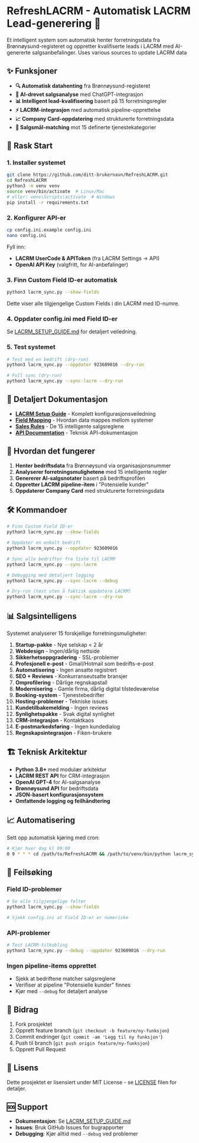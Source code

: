 # RefreshLACRM - Automatisk LACRM Lead-generering 🚀

Et intelligent system som automatisk henter forretningsdata fra Brønnøysund-registeret og oppretter kvalifiserte leads i LACRM med AI-genererte salgsanbefalinger.
Uses various sources to update LACRM data

## ✨ Funksjoner

- **🔍 Automatisk datahenting** fra Brønnøysund-registeret
- **🤖 AI-drevet salgsanalyse** med ChatGPT-integrasjon
- **📊 Intelligent lead-kvalifisering** basert på 15 forretningsregler
- **⚡ LACRM-integrasjon** med automatisk pipeline-opprettelse
- **📈 Company Card-oppdatering** med strukturerte forretningsdata
- **🎯 Salgsmål-matching** mot 15 definerte tjenestekategorier

## 🚀 Rask Start

### 1. Installer systemet
```bash
git clone https://github.com/ditt-brukernavn/RefreshLACRM.git
cd RefreshLACRM
python3 -m venv venv
source venv/bin/activate  # Linux/Mac
# eller: venv\Scripts\activate  # Windows
pip install -r requirements.txt
```

### 2. Konfigurer API-er
```bash
cp config.ini.example config.ini
nano config.ini
```

Fyll inn:
- **LACRM UserCode & APIToken** (fra LACRM Settings → API)
- **OpenAI API Key** (valgfritt, for AI-anbefalinger)

### 3. Finn Custom Field ID-er automatisk
```bash
python3 lacrm_sync.py --show-fields
```

Dette viser alle tilgjengelige Custom Fields i din LACRM med ID-numre.

### 4. Oppdater config.ini med Field ID-er

Se [LACRM_SETUP_GUIDE.md](LACRM_SETUP_GUIDE.md) for detaljert veiledning.

### 5. Test systemet
```bash
# Test med en bedrift (dry-run)
python3 lacrm_sync.py --oppdater 923609016 --dry-run

# Full sync (dry-run)
python3 lacrm_sync.py --sync-lacrm --dry-run
```

## 📖 Detaljert Dokumentasjon

- **[LACRM Setup Guide](LACRM_SETUP_GUIDE.md)** - Komplett konfigurasjonsveiledning
- **[Field Mapping](docs/field-mapping.md)** - Hvordan data mappes mellom systemer
- **[Sales Rules](docs/sales-rules.md)** - De 15 intelligente salgsreglene
- **[API Documentation](docs/api.md)** - Teknisk API-dokumentasjon

## 🎯 Hvordan det fungerer

1. **Henter bedriftsdata** fra Brønnøysund via organisasjonsnummer
2. **Analyserer forretningsmulighetene** med 15 intelligente regler
3. **Genererer AI-salgsnotater** basert på bedriftsprofilen
4. **Oppretter LACRM pipeline-item** i "Potensielle kunder"
5. **Oppdaterer Company Card** med strukturerte forretningsdata

## 🛠️ Kommandoer

```bash
# Finn Custom Field ID-er
python3 lacrm_sync.py --show-fields

# Oppdater en enkelt bedrift
python3 lacrm_sync.py --oppdater 923609016

# Sync alle bedrifter fra liste til LACRM
python3 lacrm_sync.py --sync-lacrm

# Debugging med detaljert logging
python3 lacrm_sync.py --sync-lacrm --debug

# Dry-run (test uten å faktisk oppdatere LACRM)
python3 lacrm_sync.py --sync-lacrm --dry-run
```

## 📊 Salgsintelligens

Systemet analyserer 15 forskjellige forretningsmuligheter:

1. **Startup-pakke** - Nye selskap < 2 år
2. **Webdesign** - Ingen/dårlig nettside
3. **Sikkerhetsoppgradering** - SSL-problemer
4. **Profesjonell e-post** - Gmail/Hotmail som bedrifts-e-post
5. **Automatisering** - Ingen ansatte registrert
6. **SEO + Reviews** - Konkurranseutsatte bransjer
7. **Omprofilering** - Dårlige regnskapstall
8. **Modernisering** - Gamle firma, dårlig digital tilstedeværelse
9. **Booking-system** - Tjenestebedrifter
10. **Hosting-problemer** - Tekniske issues
11. **Kundetilbakemelding** - Ingen reviews
12. **Synlighetspakke** - Svak digital synlighet
13. **CRM-integrasjon** - Kontaktkaos
14. **E-postmarkedsføring** - Ingen kundedialog
15. **Regnskapsintegrasjon** - Fiken-brukere

## 🏗️ Teknisk Arkitektur

- **Python 3.8+** med modulær arkitektur
- **LACRM REST API** for CRM-integrasjon
- **OpenAI GPT-4** for AI-salgsanalyse
- **Brønnøysund API** for bedriftsdata
- **JSON-basert konfigurasjonsystem**
- **Omfattende logging og feilhåndtering**

## 📈 Automatisering

Sett opp automatisk kjøring med cron:

```bash
# Kjør hver dag kl 09:00
0 9 * * * cd /path/to/RefreshLACRM && /path/to/venv/bin/python lacrm_sync.py --sync-lacrm
```

## 🔧 Feilsøking

### Field ID-problemer
```bash
# Se alle tilgjengelige felter
python3 lacrm_sync.py --show-fields

# Sjekk config.ini at Field ID-er er numeriske
```

### API-problemer
```bash
# Test LACRM-tilkobling
python3 lacrm_sync.py --debug --oppdater 923609016 --dry-run
```

### Ingen pipeline-items opprettet
- Sjekk at bedriftene matcher salgsreglene
- Verifiser at pipeline "Potensielle kunder" finnes
- Kjør med `--debug` for detaljert analyse

## 🤝 Bidrag

1. Fork prosjektet
2. Opprett feature branch (`git checkout -b feature/ny-funksjon`)
3. Commit endringer (`git commit -am 'Legg til ny funksjon'`)
4. Push til branch (`git push origin feature/ny-funksjon`)
5. Opprett Pull Request

## 📄 Lisens

Dette prosjektet er lisensiert under MIT License - se [LICENSE](LICENSE) filen for detaljer.

## 🆘 Support

- **Dokumentasjon**: Se [LACRM_SETUP_GUIDE.md](LACRM_SETUP_GUIDE.md)
- **Issues**: Bruk GitHub Issues for bugrapporter
- **Debugging**: Kjør alltid med `--debug` ved problemer
